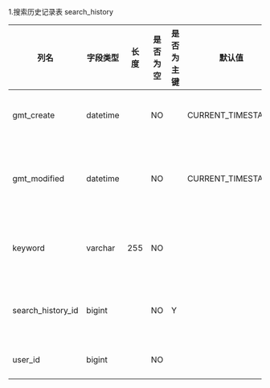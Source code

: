 

1.搜索历史记录表 search_history

| 列名              | 字段类型 | 长度 | 是否为空 | 是否为主键 | 默认值            | 备注         |
| ----------------- | -------- | ---- | -------- | ---------- | ----------------- | ------------ |
| gmt_create        | datetime |      | NO       |            | CURRENT_TIMESTAMP | 创建时间     |
| gmt_modified      | datetime |      | NO       |            | CURRENT_TIMESTAMP | 上次更新时间 |
| keyword           | varchar  | 255  | NO       |            |                   | 搜索关键词   |
| search_history_id | bigint   |      | NO       | Y          |                   | 搜索记录id   |
| user_id           | bigint   |      | NO       |            |                   | 用户id       |